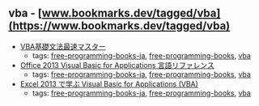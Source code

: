 vba - [www.bookmarks.dev/tagged/vba](https://www.bookmarks.dev/tagged/vba)
---
* [VBA基礎文法最速マスター](http://d.hatena.ne.jp/nattou_curry_2/20100129/1264787849)
    * tags: [free-programming-books-ja](../tags/free-programming-books-ja.md), [free-programming-books](../tags/free-programming-books.md), [vba](../tags/vba.md)
* [Office 2013 Visual Basic for Applications 言語リファレンス](https://msdn.microsoft.com/ja-jp/library/office/gg264383.aspx)
    * tags: [free-programming-books-ja](../tags/free-programming-books-ja.md), [free-programming-books](../tags/free-programming-books.md), [vba](../tags/vba.md)
* [Excel 2013 で学ぶ Visual Basic for Applications (VBA)](http://brain.cc.kogakuin.ac.jp/~kanamaru/lecture/vba2013/index.html)
    * tags: [free-programming-books-ja](../tags/free-programming-books-ja.md), [free-programming-books](../tags/free-programming-books.md), [vba](../tags/vba.md)
